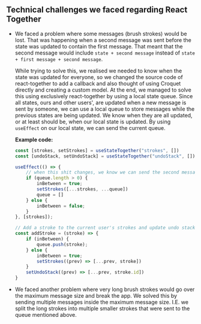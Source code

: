 ## Technical challenges we faced regarding React Together

* We faced a problem where some messages (brush strokes) would be lost. That was happening when a second message was sent before the state was updated to contain the first message. That meant that the second message would include `state + second message` instead of `state + first message + second message`.

    While trying to solve this, we realised we needed to know when the state was updated for everyone, so we changed the source code of react-together to add a callback and also thought of using Croquet directly and creating a custom model.
    At the end, we managed to solve this using exclusively react-together by using a local state queue. Since all states, ours and other users', are updated when a new message is sent by someone, we can use a local queue to store messages while the previous states are being updated. We know when they are all updated, or at least should be, when our local state is updated.
    By using `useEffect` on our local state, we can send the current queue.

    **Example code:**
    ```js
    const [strokes, setStrokes] = useStateTogether("strokes", [])
    const [undoStack, setUndoStack] = useStateTogether("undoStack", [])

    useEffect(() => {
        // when this shit changes, we know we can send the second message
        if (queue.length > 0) {
            inBetween = true;
            setStrokes([...strokes, ...queue])
            queue = []
        } else {
            inBetween = false;
        }
    }, [strokes]);

    // Add a stroke to the current user's strokes and update undo stack
    const addStroke = (stroke) => {
        if (inBetween) {
            queue.push(stroke);
        } else {
            inBetween = true;
            setStrokes((prev) => [...prev, stroke])
        }
        setUndoStack((prev) => [...prev, stroke.id])
    }
    ```

* We faced another problem where very long brush strokes would go over the maximum message size and break the app. We solved this by sending multiple messages inside the maximum message size. I.E. we split the long strokes into multiple smaller strokes that were sent to the queue mentioned above.